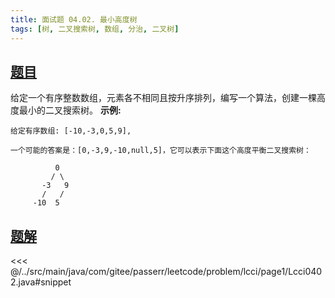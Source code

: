 ```yaml
---
title: 面试题 04.02. 最小高度树
tags: [树, 二叉搜索树, 数组, 分治, 二叉树]
---
```



## [题目](https://leetcode.cn/problems/minimum-height-tree-lcci/)
给定一个有序整数数组，元素各不相同且按升序排列，编写一个算法，创建一棵高度最小的二叉搜索树。
**示例:**

```
给定有序数组: [-10,-3,0,5,9],

一个可能的答案是：[0,-3,9,-10,null,5]，它可以表示下面这个高度平衡二叉搜索树：

          0 
         / \ 
       -3   9 
       /   / 
     -10  5 
```



## [题解](https://github.com/PasseRR/JavaLeetCode/blob/master/src/main/java/com/gitee/passerr/leetcode/problem/lcci/page1/Lcci0402.java)

<<< @/../src/main/java/com/gitee/passerr/leetcode/problem/lcci/page1/Lcci0402.java#snippet
